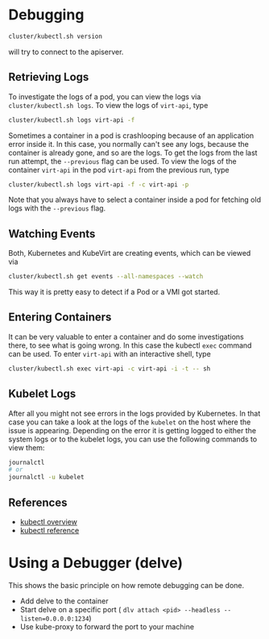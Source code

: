 # Debugging

```bash
cluster/kubectl.sh version
```

will try to connect to the apiserver.

## Retrieving Logs

To investigate the logs of a pod, you can view the logs via
`cluster/kubectl.sh logs`. To view the logs of `virt-api`, type

```bash
cluster/kubectl.sh logs virt-api -f
```

Sometimes a container in a pod is crashlooping because of an application error
inside it. In this case, you normally can't see any logs, because the container
is already gone, and so are the logs. To get the logs from the last run
attempt, the `--previous` flag can be used. To view the logs of the container
`virt-api` in the pod `virt-api` from the previous run, type

```bash
cluster/kubectl.sh logs virt-api -f -c virt-api -p
```

Note that you always have to select a container inside a pod for fetching old
logs with the `--previous` flag.

## Watching Events

Both, Kubernetes and KubeVirt are creating events, which can be viewed via

```bash
cluster/kubectl.sh get events --all-namespaces --watch
```

This way it is pretty easy to detect if a Pod or a VMI got started.

## Entering Containers

It can be very valuable to enter a container and do some investigations there,
to see what is going wrong. In this case the kubectl `exec` command can be
used. To enter `virt-api` with an interactive shell, type

```bash
cluster/kubectl.sh exec virt-api -c virt-api -i -t -- sh
```

## Kubelet Logs

After all you might not see errors in the logs provided by Kubernetes. In that case
you can take a look at the logs of the `kubelet` on the host where the issue is
appearing. Depending on the error it is getting logged to either the system logs or
to the kubelet logs, you can use the following commands to view them:

```bash
journalctl
# or
journalctl -u kubelet
```

## References

 - [kubectl overview](https://kubernetes.io/docs/reference/kubectl/overview/)
 - [kubectl reference](https://kubernetes.io/docs/reference/generated/kubectl/kubectl-commands)

# Using a Debugger (delve)

This shows the basic principle on how remote debugging can be done.

 - Add delve to the container
 - Start delve on a specific port ( `dlv attach <pid> --headless --listen=0.0.0.0:1234`)
 - Use kube-proxy to forward the port to your machine
